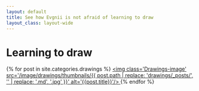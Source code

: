 ```yaml
---
layout: default
title: See how Evgnii is not afraid of learning to draw
layout_class: layout-wide
---
```


# Learning to draw

<div class='Drawings'>

  {% for post in site.categories.drawings %}
    <a class='Drawings-link' href='{{ post.url }}' title='{{post.title}}'>
      <img class='Drawings-image' src='/image/drawings/thumbnails/{{ post.path | replace: 'drawings/_posts/', '' | replace: '.md', '.jpg'  }}' alt='{{post.title}}'/>
    </a>
  {% endfor %}

</div>